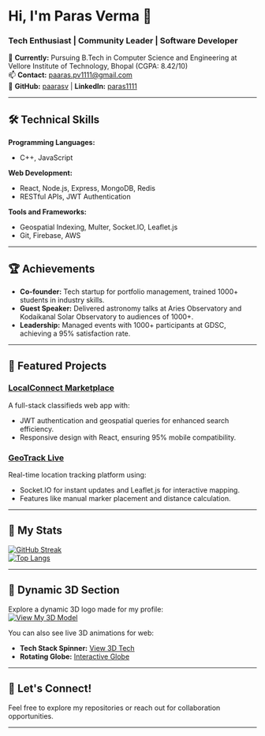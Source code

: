 # Hi, I'm Paras Verma 👋  

### Tech Enthusiast | Community Leader | Software Developer  

🌱 **Currently:** Pursuing B.Tech in Computer Science and Engineering at Vellore Institute of Technology, Bhopal (CGPA: 8.42/10)  
📫 **Contact:** [paaras.pv1111@gmail.com](mailto:paaras.pv1111@gmail.com)  
🔗 **GitHub:** [paarasv](https://github.com/paarasv) | **LinkedIn:** [paras1111](https://www.linkedin.com/in/paras1111)  

---

## 🛠️ Technical Skills  

**Programming Languages:**  
- C++, JavaScript  

**Web Development:**  
- React, Node.js, Express, MongoDB, Redis  
- RESTful APIs, JWT Authentication  

**Tools and Frameworks:**  
- Geospatial Indexing, Multer, Socket.IO, Leaflet.js  
- Git, Firebase, AWS  

---

## 🏆 Achievements  

- **Co-founder:** Tech startup for portfolio management, trained 1000+ students in industry skills.  
- **Guest Speaker:** Delivered astronomy talks at Aries Observatory and Kodaikanal Solar Observatory to audiences of 1000+.  
- **Leadership:** Managed events with 1000+ participants at GDSC, achieving a 95% satisfaction rate.  

---

## 🌟 Featured Projects  

### [LocalConnect Marketplace](https://github.com/paarasv/localconnect-marketplace)  
A full-stack classifieds web app with:  
- JWT authentication and geospatial queries for enhanced search efficiency.  
- Responsive design with React, ensuring 95% mobile compatibility.  

### [GeoTrack Live](https://github.com/paarasv/geotrack-live)  
Real-time location tracking platform using:  
- Socket.IO for instant updates and Leaflet.js for interactive mapping.  
- Features like manual marker placement and distance calculation.  

---

## 🚀 My Stats  

[![GitHub Streak](http://github-readme-streak-stats.herokuapp.com?user=paarasv)](https://git.io/streak-stats)  
[![Top Langs](https://github-readme-stats.vercel.app/api/top-langs/?username=paarasv&layout=compact&theme=vision-friendly-dark)](https://github.com/anuraghazra/github-readme-stats)  

---

## 🌌 Dynamic 3D Section  

Explore a dynamic 3D logo made for my profile:  
[![View My 3D Model](https://img.shields.io/badge/View-3D%20Logo-orange?style=for-the-badge&logo=spline&logoColor=white)](https://spline.design)  

You can also see live 3D animations for web:  
- **Tech Stack Spinner:** [View 3D Tech](https://codesandbox.io/s/github-tech-stack-3d)  
- **Rotating Globe:** [Interactive Globe](https://github.com/vasturiano/globe.gl)  

---

## 📌 Let's Connect!  
Feel free to explore my repositories or reach out for collaboration opportunities.

---

